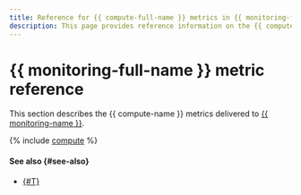 ```yaml
---
title: Reference for {{ compute-full-name }} metrics in {{ monitoring-full-name }}
description: This page provides reference information on the {{ compute-name }} metrics delivered to {{ monitoring-full-name }}.
---
```


# {{ monitoring-full-name }} metric reference

This section describes the {{ compute-name }} metrics delivered to [{{ monitoring-name }}](../monitoring/).

{% include [compute](../_includes/monitoring/metrics-ref/compute.md) %}

#### See also {#see-also}

* [{#T}](operations/metrics-pull.md)